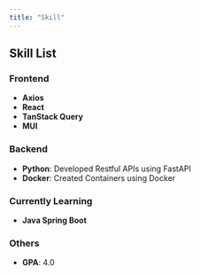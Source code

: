 ```yaml
---
title: "Skill"
---
```


## Skill List

### Frontend
- **Axios**
- **React**
- **TanStack Query**
- **MUI**

### Backend
- **Python**: Developed Restful APIs using FastAPI
- **Docker**: Created Containers using Docker

### Currently Learning
- **Java Spring Boot**

### Others
- **GPA**: 4.0
